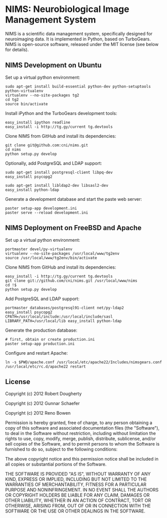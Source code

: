 NIMS: Neurobiological Image Management System
=============================================

NIMS is a scientific data management system, specifically designed for neuroimaging data. It is implemented in Python, based on TurboGears. NIMS is open-source software, released under the MIT license (see below for details).


NIMS Development on Ubuntu
--------------------------

Set up a virtual python environment:

    sudo apt-get install build-essential python-dev python-setuptools python-virtualenv
    virtualenv --no-site-packages tg2
    cd tg2
    source bin/activate

Install iPython and the TurboGears development tools:

    easy_install ipython readline
    easy_install -i http://tg.gy/current tg.devtools

Clone NIMS from GitHub and install its dependencies:

    git clone git@github.com:cni/nims.git
    cd nims
    python setup.py develop

Optionally, add PostgreSQL and LDAP support:

    sudo apt-get install postgresql-client libpq-dev
    easy_install psycopg2

    sudo apt-get install libldap2-dev libsasl2-dev
    easy_install python-ldap

Generate a development database and start the paste web server:

    paster setup-app development.ini
    paster serve --reload development.ini


NIMS Deployment on FreeBSD and Apache
-------------------------------------

Set up a virtual python environment:

    portmaster devel/py-virtualenv
    virtualenv --no-site-packages /usr/local/www/tg2env
    source /usr/local/www/tg2env/bin/activate

Clone NIMS from GitHub and install its dependencies:

    easy_install -i http://tg.gy/current tg.devtools
    git clone git://github.com/cni/nims.git /usr/local/www/nims
    cd !$
    python setup.py develop

Add PostgreSQL and LDAP support:

    portmaster databases/postgresql91-client net/py-ldap2
    easy_install psycopg2
    CPATH=/usr/local/include:/usr/local/include/sasl LIBRARY_PATH=/usr/local/lib easy_install python-ldap

Generate the production database:

    # first, obtain or create production.ini
    paster setup-app production.ini

Configure and restart Apache:

    ln -s $PWD/apache.conf /usr/local/etc/apache22/Includes/nimsgears.conf
    /usr/local/etc/rc.d/apache22 restart


License
-------

Copyright (c) 2012 Robert Dougherty

Copyright (c) 2012 Gunnar Schaefer

Copyright (c) 2012 Reno Bowen

Permission is hereby granted, free of charge, to any person obtaining a copy of this software and associated documentation files (the "Software"), to deal in the Software without restriction, including without limitation the rights to use, copy, modify, merge, publish, distribute, sublicense, and/or sell copies of the Software, and to permit persons to whom the Software is furnished to do so, subject to the following conditions:

The above copyright notice and this permission notice shall be included in all copies or substantial portions of the Software.

THE SOFTWARE IS PROVIDED "AS IS", WITHOUT WARRANTY OF ANY KIND, EXPRESS OR IMPLIED, INCLUDING BUT NOT LIMITED TO THE WARRANTIES OF MERCHANTABILITY, FITNESS FOR A PARTICULAR PURPOSE AND NONINFRINGEMENT. IN NO EVENT SHALL THE AUTHORS OR COPYRIGHT HOLDERS BE LIABLE FOR ANY CLAIM, DAMAGES OR OTHER LIABILITY, WHETHER IN AN ACTION OF CONTRACT, TORT OR OTHERWISE, ARISING FROM, OUT OF OR IN CONNECTION WITH THE SOFTWARE OR THE USE OR OTHER DEALINGS IN THE SOFTWARE.
